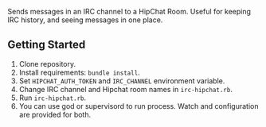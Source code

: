 Sends messages in an IRC channel to a HipChat Room. Useful for keeping IRC history, and seeing messages in one place.

Getting Started
------------
1. Clone repository.
2. Install requirements: `bundle install`.
3. Set `HIPCHAT_AUTH_TOKEN` and `IRC_CHANNEL` environment variable.
4. Change IRC channel and Hipchat room names in `irc-hipchat.rb`.
5. Run `irc-hipchat.rb`.
6. You can use god or supervisord to run process. Watch and configuration are provided for both.
